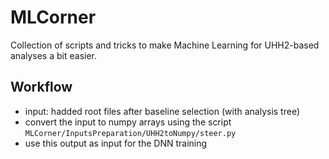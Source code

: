 # MLCorner

Collection of scripts and tricks to make Machine Learning for UHH2-based analyses a bit easier.

## Workflow

- input: hadded root files after baseline selection (with analysis tree)
- convert the input to numpy arrays using the script `MLCorner/InputsPreparation/UHH2toNumpy/steer.py`
- use this output as input for the DNN training
